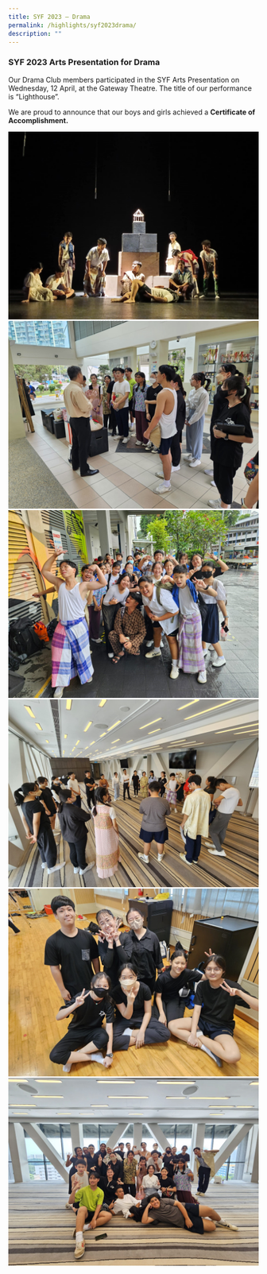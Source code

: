 ```yaml
---
title: SYF 2023 – Drama
permalink: /highlights/syf2023drama/
description: ""
---
```

### **SYF 2023 Arts Presentation for Drama** 

Our Drama Club members participated in the SYF Arts Presentation on Wednesday, 12 April, at the Gateway Theatre. The title of our performance is “Lighthouse”.  

We are proud to announce that our boys and girls achieved a **Certificate of Accomplishment.**

![](/images/NV%20Highlights/drama%206.jpg)
![](/images/NV%20Highlights/drama%201.jpg)
![](/images/NV%20Highlights/drama%202.jpg)
![](/images/NV%20Highlights/drama%203.jpg)
![](/images/NV%20Highlights/drama%204.jpg)
![](/images/NV%20Highlights/drama%205.jpg)